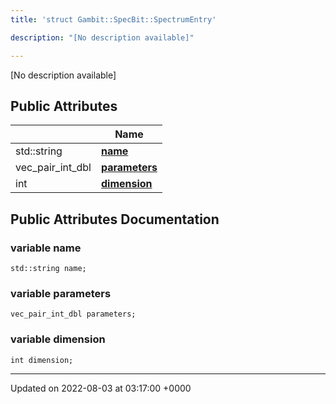 ```yaml
---
title: 'struct Gambit::SpecBit::SpectrumEntry'

description: "[No description available]"

---
```









[No description available]

## Public Attributes

|                | Name           |
| -------------- | -------------- |
| std::string | **[name](/documentation/code/main/classes/structgambit_1_1specbit_1_1spectrumentry/#variable-name)**  |
| vec_pair_int_dbl | **[parameters](/documentation/code/main/classes/structgambit_1_1specbit_1_1spectrumentry/#variable-parameters)**  |
| int | **[dimension](/documentation/code/main/classes/structgambit_1_1specbit_1_1spectrumentry/#variable-dimension)**  |

## Public Attributes Documentation

### variable name

```
std::string name;
```


### variable parameters

```
vec_pair_int_dbl parameters;
```


### variable dimension

```
int dimension;
```


-------------------------------

Updated on 2022-08-03 at 03:17:00 +0000